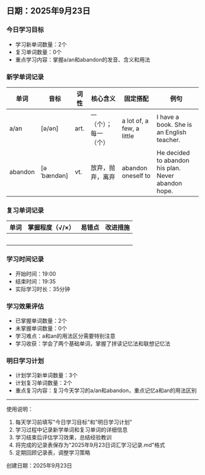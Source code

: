 ## 日期：2025年9月23日

### 今日学习目标
- 学习新单词数量：2个
- 复习单词数量：0个
- 重点学习内容：掌握a/an和abandon的发音、含义和用法

### 新学单词记录
| 单词 | 音标 | 词性 | 核心含义 | 固定搭配 | 例句 |
|------|------|------|----------|----------|------|
| a/an | [ə/ən] | art. | 一（个）；每一（个） | a lot of, a few, a little | I have a book. She is an English teacher. |
| abandon | [əˈbændən] | vt. | 放弃，抛弃，离弃 | abandon oneself to | He decided to abandon his plan. Never abandon hope. |

### 复习单词记录
| 单词 | 掌握程度（√/×） | 易错点 | 改进措施 |
|------|------------------|--------|----------|
|      |                  |        |          |
|      |                  |        |          |
|      |                  |        |          |
|      |                  |        |          |
|      |                  |        |          |

### 学习时间记录
- 开始时间：19:00
- 结束时间：19:35
- 实际学习时长：35分钟

### 学习效果评估
- 已掌握单词数量：2个
- 未掌握单词数量：0个
- 学习难点：a和an的用法区分需要特别注意
- 学习收获：学会了两个基础单词，掌握了拼读记忆法和联想记忆法

### 明日学习计划
- 计划学习新单词数量：3个
- 计划复习单词数量：2个
- 重点复习内容：复习今天学习的a/an和abandon，重点记忆a和an的用法区别

---
使用说明：
1. 每天学习前填写"今日学习目标"和"明日学习计划"
2. 学习过程中记录新学单词和复习单词的详细信息
3. 学习结束后评估学习效果，总结经验教训
4. 将完成的记录表保存为"2025年9月23日词汇学习记录.md"格式
5. 定期回顾记录表，调整学习策略

创建日期：2025年9月23日
